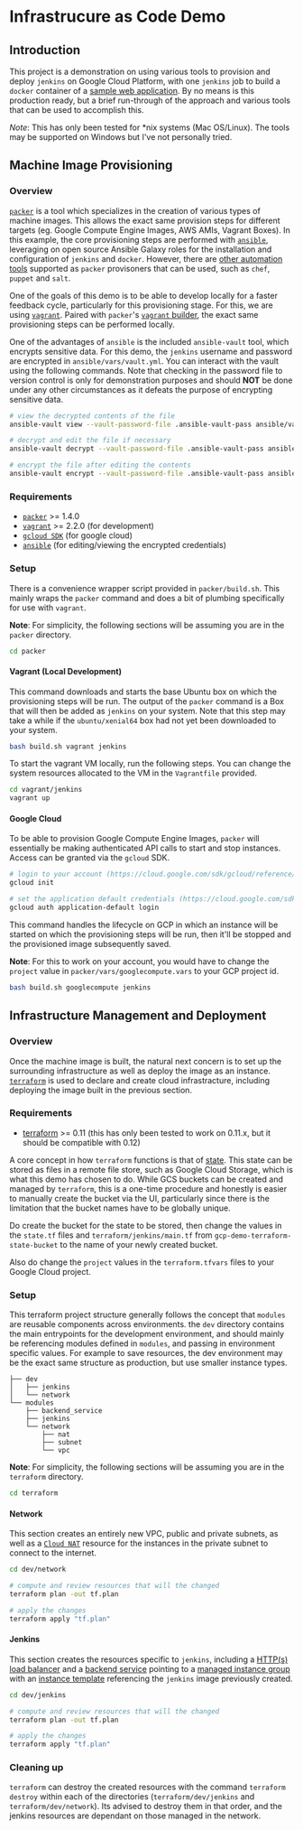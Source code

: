 # Infrastrucure as Code Demo

## Introduction

This project is a demonstration on using various tools to provision and deploy `jenkins` on Google Cloud Platform, with one `jenkins` job to build a `docker` container of a [sample web application](https://github.com/danielpoonwj/go-http-sample). By no means is this production ready, but a brief run-through of the approach and various tools that can be used to accomplish this.

*Note*: This has only been tested for *nix systems (Mac OS/Linux). The tools may be supported on Windows but I've not personally tried.

## Machine Image Provisioning

### Overview

[`packer`](https://packer.io/) is a tool which specializes in the creation of various types of machine images. This allows the exact same provision steps for different targets (eg. Google Compute Engine Images, AWS AMIs, Vagrant Boxes). In this example, the core provisioning steps are performed with [`ansible`](https://www.ansible.com/), leveraging on open source Ansible Galaxy roles for the installation and configuration of `jenkins` and `docker`. However, there are [other automation tools](https://packer.io/docs/provisioners/index.html) supported as `packer` provisoners that can be used, such as `chef`, `puppet` and `salt`.

One of the goals of this demo is to be able to develop locally for a faster feedback cycle, particularly for this provisioning stage. For this, we are using [`vagrant`](https://www.vagrantup.com/). Paired with `packer`'s [`vagrant` builder](https://packer.io/docs/builders/vagrant.html), the exact same provisioning steps can be performed locally.

One of the advantages of `ansible` is the included `ansible-vault` tool, which encrypts sensitive data. For this demo, the `jenkins` username and password are encrypted in `ansible/vars/vault.yml`. You can interact with the vault using the following commands. Note that checking in the password file to version control is only for demonstration purposes and should **NOT** be done under any other circumstances as it defeats the purpose of encrypting sensitive data.

```bash
# view the decrypted contents of the file
ansible-vault view --vault-password-file .ansible-vault-pass ansible/vars/vault.yml

# decrypt and edit the file if necessary
ansible-vault decrypt --vault-password-file .ansible-vault-pass ansible/vars/vault.yml

# encrypt the file after editing the contents
ansible-vault encrypt --vault-password-file .ansible-vault-pass ansible/vars/vault.yml
```

### Requirements

- [`packer`](https://packer.io/) >= 1.4.0
- [`vagrant`](https://www.vagrantup.com/) >= 2.2.0 (for development)
- [`gcloud SDK`](https://cloud.google.com/sdk/) (for google cloud)
- [`ansible`](https://docs.ansible.com/ansible/latest/installation_guide/intro_installation.html) (for editing/viewing the encrypted credentials)

### Setup

There is a convenience wrapper script provided in `packer/build.sh`. This mainly wraps the `packer` command and does a bit of plumbing specifically for use with `vagrant`.

**Note**: For simplicity, the following sections will be assuming you are in the `packer` directory.

```bash
cd packer
```

#### Vagrant (Local Development)

This command downloads and starts the base Ubuntu box on which the provisioning steps will be run. The output of the `packer` command is a Box that will then be added as `jenkins` on your system. Note that this step may take a while if the `ubuntu/xenial64` box had not yet been downloaded to your system.

```bash
bash build.sh vagrant jenkins
```

To start the vagrant VM locally, run the following steps. You can change the system resources allocated to the VM in the `Vagrantfile` provided.

```bash
cd vagrant/jenkins
vagrant up
```

#### Google Cloud

To be able to provision Google Compute Engine Images, `packer` will essentially be making authenticated API calls to start and stop instances. Access can be granted via the `gcloud` SDK.

```bash
# login to your account (https://cloud.google.com/sdk/gcloud/reference/init)
gcloud init

# set the application default credentials (https://cloud.google.com/sdk/gcloud/reference/auth/application-default/login)
gcloud auth application-default login
```

This command handles the lifecycle on GCP in which an instance will be started on which the provisioning steps will be run, then it'll be stopped and the provisioned image subsequently saved.

**Note**: For this to work on your account, you would have to change the `project` value in `packer/vars/googlecompute.vars` to your GCP project id.

```bash
bash build.sh googlecompute jenkins
```

## Infrastructure Management and Deployment

### Overview

Once the machine image is built, the natural next concern is to set up the surrounding infrastructure as well as deploy the image as an instance. [`terraform`](https://www.terraform.io/) is used to declare and create cloud infrastracture, including deploying the image built in the previous section.

### Requirements

- [terraform](https://www.terraform.io/) >= 0.11 (this has only been tested to work on 0.11.x, but it should be compatible with 0.12)

A core concept in how `terraform` functions is that of [state](https://www.terraform.io/docs/state/purpose.html). This state can be stored as files in a remote file store, such as Google Cloud Storage, which is what this demo has chosen to do. While GCS buckets can be created and managed by `terraform`, this is a one-time procedure and honestly is easier to manually create the bucket via the UI, particularly since there is the limitation that the bucket names have to be globally unique.

Do create the bucket for the state to be stored, then change the values in the `state.tf` files and `terraform/jenkins/main.tf` from `gcp-demo-terraform-state-bucket` to the name of your newly created bucket.

Also do change the `project` values in the `terraform.tfvars` files to your Google Cloud project.

### Setup

This terraform project structure generally follows the concept that `modules` are reusable components across environments. the `dev` directory contains the main entrypoints for the development environment, and should mainly be referencing modules defined in `modules`, and passing in environment specific values. For example to save resources, the dev environment may be the exact same structure as production, but use smaller instance types.

```
├── dev
│   ├── jenkins
│   └── network
└── modules
    ├── backend_service
    ├── jenkins
    └── network
        ├── nat
        ├── subnet
        └── vpc
```

**Note**: For simplicity, the following sections will be assuming you are in the `terraform` directory.

```bash
cd terraform
```

#### Network

This section creates an entirely new VPC, public and private subnets, as well as a [`Cloud NAT`](https://cloud.google.com/nat/docs/overview) resource for the instances in the private subnet to connect to the internet.

```bash
cd dev/network

# compute and review resources that will the changed
terraform plan -out tf.plan

# apply the changes
terraform apply "tf.plan"
```

#### Jenkins

This section creates the resources specific to `jenkins`, including a [HTTP(s) load balancer](https://cloud.google.com/load-balancing/docs/https/) and a [backend service](https://cloud.google.com/load-balancing/docs/backend-service) pointing to a [managed instance group](https://cloud.google.com/compute/docs/instance-groups/creating-groups-of-managed-instances) with an [instance template](https://cloud.google.com/compute/docs/instance-templates/) referencing the `jenkins` image previously created.

```bash
cd dev/jenkins

# compute and review resources that will the changed
terraform plan -out tf.plan

# apply the changes
terraform apply "tf.plan"
```

### Cleaning up

`terraform` can destroy the created resources with the command `terraform destroy` within each of the directories (`terraform/dev/jenkins` and `terraform/dev/network`). Its advised to destroy them in that order, and the jenkins resources are dependant on those managed in the network.
